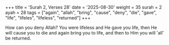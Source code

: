 +++
title = 'Surah 2, Verses 28'
date = '2025-08-30'
weight = 35
surah = 2
ayah = 28
tags = ["again", "allah", "bring", "cause", "deny", "die", "gave", "life", "lifeles", "lifeless", "returned"]
+++

How can you deny Allah? You were lifeless and He gave you life, then He will cause you to die and again bring you to life, and then to Him you will ˹all˺ be returned.
